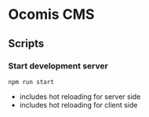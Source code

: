 # Ocomis CMS

## Scripts

### Start development server

```
npm run start
```
* includes hot reloading for server side
* includes hot reloading for client side
